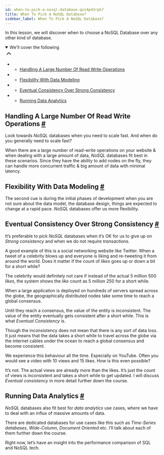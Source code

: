 ```yaml
---
id: when-to-pick-a-nosql-database-qzz4p43rpk7
title: When To Pick A NoSQL Database?
sidebar_label: When To Pick A NoSQL Database?
---
```


<div class="PageSummary__TopLeft-sc-19qsvz4-36 fwauBw"><p class="PageSummary__Description-sc-19qsvz4-13 cPWwbw">In this lesson, we will discover when to choose a NoSQL Database over any other kind of database.</p><div class="PageSummary__Toc-sc-19qsvz4-39 gUDsJM"><details open="" class="styles__PageTOCStyled-rf9d2l-0 jgnDfg"><summary role="button" tabindex="0" class="styles__HeadingWrap-rf9d2l-1 jpKLlP">We'll cover the following<div rotate="0" color="black" size="24" display="inline-flex" name="icon-button" class="styles__IconButton-sc-12pjl04-0 bLjBRS"><svg xmlns="http://www.w3.org/2000/svg" width="24" height="24" viewBox="0 0 24 24" fill="none" stroke="currentColor" stroke-width="2" stroke-linecap="round" stroke-linejoin="round"><polyline points="18 15 12 9 6 15"></polyline></svg></div></summary><div class="markdown-container-div"><div class="markdownViewer Markdown__Viewer-sc-7qtuee-1 dZltoR" role="none"><ul>
<li>
<ul>
<li><a href="#handling-a-large-number-of-read-write-operations">Handling A Large Number Of Read Write Operations</a></li>
</ul>
</li>
<li>
<ul>
<li><a href="#flexibility-with-data-modeling">Flexibility With Data Modeling</a></li>
</ul>
</li>
<li>
<ul>
<li><a href="#eventual-consistency-over-strong-consistency">Eventual Consistency Over Strong Consistency</a></li>
</ul>
</li>
<li>
<ul>
<li><a href="#running-data-analytics">Running Data Analytics</a></li>
</ul>
</li>
</ul>
</div></div></details></div></div><div class="styles__ViewerComponentViewStyled-sc-1xosrua-0 cvzEyH"><div><div><div><div><div class=""><div class=""><div class="markdown-container-div"><div class="markdownViewer Markdown__Viewer-sc-7qtuee-1 zJKNA" role="none"><h2 id="handling-a-large-number-of-read-write-operations" data-id="62988fdc7482c927074a5a8e268de0f1">Handling A Large Number Of Read Write Operations <a class="markdownIt-Anchor" href="#handling-a-large-number-of-read-write-operations"><span class="anchor-link">#</span></a></h2>
<p data-id="d562d15d83bc549039ef62511fff087b">Look towards <em>NoSQL</em> databases when you need to scale fast. And when do you generally need to scale fast?</p>
<p data-id="d6270b2286e83021c247226ae57cb97c">When there are a large number of read-write operations on your website &amp; when dealing with a large amount of data, <em>NoSQL</em> databases fit best in these scenarios. Since they have the ability to add nodes on the fly, they can handle more concurrent traffic &amp; big amount of data with minimal latency.</p>
</div></div></div></div></div></div></div></div></div><div class="styles__ViewerComponentViewStyled-sc-1xosrua-0 cvzEyH"><div><div><div><div><div class=""><div class=""><div class="markdown-container-div"><div class="markdownViewer Markdown__Viewer-sc-7qtuee-1 zJKNA" role="none"><h2 id="flexibility-with-data-modeling" data-id="f27f3f0617f1eeb8c51786b62e2a1acb">Flexibility With Data Modeling <a class="markdownIt-Anchor" href="#flexibility-with-data-modeling"><span class="anchor-link">#</span></a></h2>
<p data-id="489e31ddaad2bd0ab1dabc9a2786998d">The second cue is during the initial phases of development when you are not sure about the data model, the database design, things are expected to change at a rapid pace. <em>NoSQL</em> databases offer us more flexibility.</p>
</div></div></div></div></div></div></div></div></div><div class="styles__ViewerComponentViewStyled-sc-1xosrua-0 cvzEyH"><div><div><div><div><div class=""><div class=""><div class="markdown-container-div"><div class="markdownViewer Markdown__Viewer-sc-7qtuee-1 zJKNA" role="none"><h2 id="eventual-consistency-over-strong-consistency" data-id="65c0d9542048e210ed51276a3c512dc8">Eventual Consistency Over Strong Consistency <a class="markdownIt-Anchor" href="#eventual-consistency-over-strong-consistency"><span class="anchor-link">#</span></a></h2>
<p data-id="ecbaee662b4d342f86a27b98c47627d6">It’s preferable to pick <em>NoSQL</em> databases when it’s OK for us to give up on <em>Strong consistency</em> and when we do not require <em>transactions</em>.</p>
<p data-id="8cf124daa2e4cbd38d5087b316c8afbb">A good example of this is a social networking website like Twitter.
When a tweet of a celebrity blows up and everyone is liking and re-tweeting it from around the world. Does it matter if the count of <em>likes</em> goes up or down a bit for a short while?</p>
<p data-id="67feb50ba7245f09bf7c7a074fe2074a">The celebrity would definitely not care if instead of the actual 5 million 500 <em>likes</em>, the system shows the <em>like</em> count as 5 million 250 for a short while.</p>
<p data-id="36d01d7d3ca5cbb20529cf57ecd1d98a">When a large application is deployed on hundreds of servers spread across the globe, the geographically distributed nodes take some time to reach a global consensus.</p>
<p data-id="9a34c837163ff7f138abf88af52fec9c">Until they reach a consensus, the value of the entity is inconsistent. The value of the entity eventually gets consistent after a short while. This is what <em>Eventual Consistency</em> is.</p>
<p data-id="9d53d6850ee7173da8266caec9b5a580">Though the inconsistency does not mean that there is any sort of data loss. It just means that the data takes a short while to travel across the globe via the internet cables under the ocean to reach a global consensus and become consistent.</p>
<p data-id="69fbc37b12b6e2752efff4123abc464f">We experience this behaviour all the time. Especially on YouTube. Often you would see a video with 10 views and 15 likes. How is this even possible?</p>
<p data-id="37fec5a106faad87da5ba05e0c4172ad">It’s not. The actual views are already more than the likes. It’s just the count of views is inconsistent and takes a short while to get updated.
I will discuss <em>Eventual consistency</em> in more detail further down the course.</p>
</div></div></div></div></div></div></div></div></div><div class="styles__ViewerComponentViewStyled-sc-1xosrua-0 cvzEyH"><div><div><div><div><div class=""><div class=""><div class="markdown-container-div"><div class="markdownViewer Markdown__Viewer-sc-7qtuee-1 zJKNA" role="none"><h2 id="running-data-analytics" data-id="60e39089fb814f0b29f0a596a3c0b17e">Running Data Analytics <a class="markdownIt-Anchor" href="#running-data-analytics"><span class="anchor-link">#</span></a></h2>
<p data-id="39e0088a6748b1577973ad88ba7f8cb6"><em>NoSQL</em> databases also fit best for <em>data analytics</em> use cases, where we have to deal with an influx of massive amounts of data.</p>
<p data-id="fe9e53e7410d19da32c1b2b6c1b9e5b9">There are dedicated databases for use cases like this such as <em>Time-Series databases</em>, <em>Wide-Column</em>, <em>Document Oriented</em> etc. I’ll talk about each of them further down the course.</p>
<p data-id="584cff6ae6ee547f468b8b92bcd6f122">Right now, let’s have an insight into the performance comparison of SQL and NoSQL tech.</p>
</div></div></div></div></div></div></div></div></div>